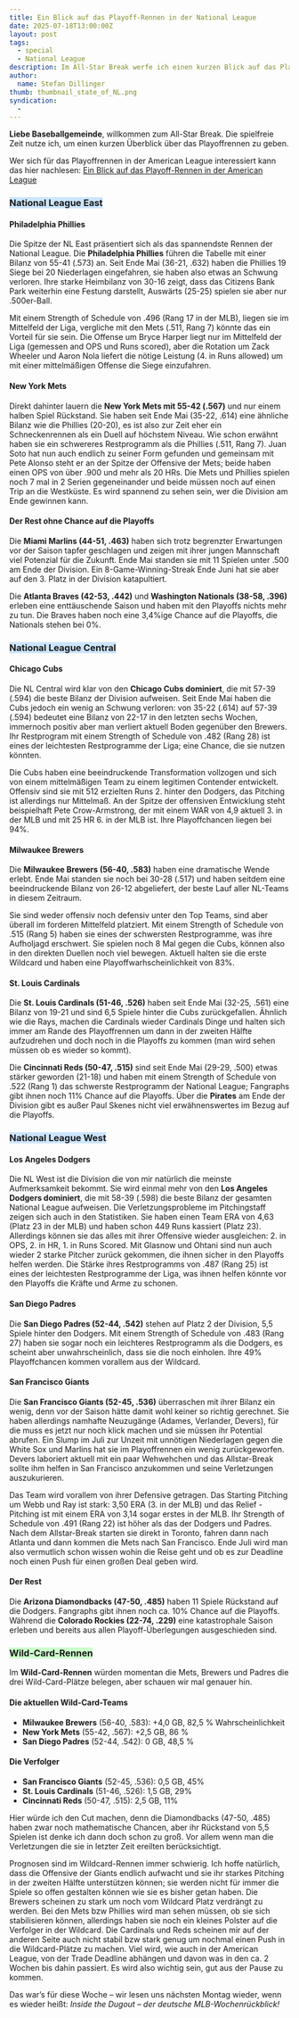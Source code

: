 ```yaml
---
title: Ein Blick auf das Playoff-Rennen in der National League
date: 2025-07-18T13:00:00Z
layout: post
tags:
  - special
  - National League
description: Im All-Star Break werfe ich einen kurzen Blick auf das Playoff-Rennen in den beiden Ligen
author:
  name: Stefan Dillinger
thumb: thumbnail_state_of_NL.png
syndication:
  -
---
```


<img src='../../img/thumbnail_state_of_NL.png' style='display:none'>

**Liebe Baseballgemeinde**, willkommen zum All-Star Break. Die spielfreie Zeit nutze ich, um einen kurzen Überblick über das Playoffrennen zu geben.

Wer sich für das Playoffrennen in der American League interessiert kann das hier nachlesen: [Ein Blick auf das Playoff-Rennen in der American League](/posts/2025/state-of-the-AL/)

### <span style=background-color:#cce5ff>National League East</span>

#### Philadelphia Phillies

Die Spitze der NL East präsentiert sich als das spannendste Rennen der National League. Die **Philadelphia Phillies** führen die Tabelle mit einer Bilanz von 55-41 (.573) an. Seit Ende Mai (36-21, .632) haben die Phillies 19 Siege bei 20 Niederlagen eingefahren, sie haben also etwas an Schwung verloren. Ihre starke Heimbilanz von 30-16 zeigt, dass das Citizens Bank Park weiterhin eine Festung darstellt, Auswärts (25-25) spielen sie aber nur .500er-Ball.

Mit einem Strength of Schedule von .496 (Rang 17 in der MLB), liegen sie im Mittelfeld der Liga, vergliche mit den Mets (.511, Rang 7) könnte das ein Vorteil für sie sein. Die Offense um Bryce Harper liegt nur im Mittelfeld der Liga (gemessen and OPS und Runs scored), aber die Rotation um Zack Wheeler und Aaron Nola liefert die nötige Leistung (4. in Runs allowed) um mit einer mittelmäßigen Offense die Siege einzufahren.

#### New York Mets

Direkt dahinter lauern die **New York Mets mit 55-42 (.567)** und nur einem halben Spiel Rückstand. Sie haben seit Ende Mai (35-22, .614) eine ähnliche Bilanz wie die Phillies (20-20), es ist also zur Zeit eher ein Schneckenrennen als ein Duell auf höchstem Niveau. Wie schon erwähnt haben sie ein schwereres Restprogramm als die Phillies (.511, Rang 7). Juan Soto hat nun auch endlich zu seiner Form gefunden und gemeinsam mit Pete Alonso steht er an der Spitze der Offensive der Mets; beide haben einen OPS von über .900 und mehr als 20 HRs. Die Mets und Phillies spielen noch 7 mal in 2 Serien gegeneinander und beide müssen noch auf einen Trip an die Westküste. Es wird spannend zu sehen sein, wer die Division am Ende gewinnen kann.

#### Der Rest ohne Chance auf die Playoffs

Die **Miami Marlins (44-51, .463)** haben sich trotz begrenzter Erwartungen vor der Saison tapfer geschlagen und zeigen mit ihrer jungen Mannschaft viel Potenzial für die Zukunft. Ende Mai standen sie mit 11 Spielen unter .500 am Ende der Division. Ein 8-Game-Winning-Streak Ende Juni hat sie aber auf den 3. Platz in der Division katapultiert.

Die **Atlanta Braves (42-53, .442)** und **Washington Nationals (38-58, .396)** erleben eine enttäuschende Saison und haben mit den Playoffs nichts mehr zu tun. Die Braves haben noch eine 3,4%ige Chance auf die Playoffs, die Nationals stehen bei 0%.

### <span style=background-color:#cce5ff>National League Central</span>

#### Chicago Cubs

Die NL Central wird klar von den **Chicago Cubs dominiert**, die mit 57-39 (.594) die beste Bilanz der Division aufweisen. Seit Ende Mai haben die Cubs jedoch ein wenig an Schwung verloren: von 35-22 (.614) auf 57-39 (.594) bedeutet eine Bilanz von 22-17 in den letzten sechs Wochen, immernoch positiv aber man verliert aktuell Boden gegenüber den Brewers. Ihr Restprogram mit einem Strength of Schedule von .482 (Rang 28) ist eines der leichtesten Restprogramme der Liga; eine Chance, die sie nutzen könnten.

Die Cubs haben eine beeindruckende Transformation vollzogen und sich von einem mittelmäßigen Team zu einem legitimen Contender entwickelt. Offensiv sind sie mit 512 erzielten Runs 2. hinter den Dodgers, das Pitching ist allerdings nur Mittelmaß. An der Spitze der offensiven Entwicklung steht beispielhaft Pete Crow-Armstrong, der mit einem WAR von 4,9 aktuell 3. in der MLB und mit 25 HR 6. in der MLB ist. Ihre Playoffchancen liegen bei 94%.

#### Milwaukee Brewers

Die **Milwaukee Brewers (56-40, .583)** haben eine dramatische Wende erlebt. Ende Mai standen sie noch bei 30-28 (.517) und haben seitdem eine beeindruckende Bilanz von 26-12 abgeliefert, der beste Lauf aller NL-Teams in diesem Zeitraum.

Sie sind weder offensiv noch defensiv unter den Top Teams, sind aber überall im forderen Mittelfeld platziert. Mit einem Strength of Schedule von .515 (Rang 5) haben sie eines der schwersten Restprogramme, was ihre Aufholjagd erschwert. Sie spielen noch 8 Mal gegen die Cubs, können also in den direkten Duellen noch viel bewegen. Aktuell halten sie die erste Wildcard und haben eine Playoffwarhscheinlichkeit von 83%.

#### St. Louis Cardinals

Die **St. Louis Cardinals (51-46, .526)** haben seit Ende Mai (32-25, .561) eine Bilanz von 19-21 und sind 6,5 Spiele hinter die Cubs zurückgefallen. Ähnlich wie die Rays, machen die Cardinals wieder Cardinals Dinge und halten sich immer am Rande des Playoffrennen um dann in der zweiten Hälfte aufzudrehen und doch noch in die Playoffs zu kommen (man wird sehen müssen ob es wieder so kommt).

Die **Cincinnati Reds (50-47, .515)** sind seit Ende Mai (29-29, .500) etwas stärker geworden (21-18) und haben mit einem Strength of Schedule von .522 (Rang 1) das schwerste Restprogramm der National League; Fangraphs gibt ihnen noch 11% Chance auf die Playoffs. Über die **Pirates** am Ende der Division gibt es außer Paul Skenes nicht viel erwähnenswertes im Bezug auf die Playoffs.

### <span style=background-color:#cce5ff>National League West</span>

#### Los Angeles Dodgers

Die NL West ist die Division die von mir natürlich die meinste Aufmerksamkeit bekommt. Sie wird einmal mehr von den **Los Angeles Dodgers dominiert**, die mit 58-39 (.598) die beste Bilanz der gesamten National League aufweisen. Die Verletzungsprobleme im Pitchingstaff zeigen sich auch in den Statistiken. Sie haben einen Team ERA von 4,63 (Platz 23 in der MLB) und haben schon 449 Runs kassiert (Platz 23). Allerdings können sie das alles mit ihrer Offensive wieder ausgleichen: 2. in OPS, 2. in HR, 1. in Runs Scored. Mit Glasnow und Ohtani sind nun auch wieder 2 starke Pitcher zurück gekommen, die ihnen sicher in den Playoffs helfen werden. Die Stärke ihres Restprogramms von .487 (Rang 25) ist eines der leichtesten Restprogramme der Liga, was ihnen helfen könnte vor den Playoffs die Kräfte und Arme zu schonen.

#### San Diego Padres

Die **San Diego Padres (52-44, .542)** stehen auf Platz 2 der Division, 5,5 Spiele hinter den Dodgers. Mit einem Strength of Schedule von .483 (Rang 27) haben sie sogar noch ein leichteres Restprogramm als die Dodgers, es scheint aber unwahrscheinlich, dass sie die noch einholen. Ihre 49% Playoffchancen kommen vorallem aus der Wildcard.

#### San Francisco Giants

Die **San Francisco Giants (52-45, .536)** überraschen mit ihrer Bilanz ein wenig, denn vor der Saison hätte damit wohl keiner so richtig gerechnet. Sie haben allerdings namhafte Neuzugänge (Adames, Verlander, Devers), für die muss es jetzt nur noch klick machen und sie müssen ihr Potential abrufen. Ein Slump im Juli zur Unzeit mit unnötigen Niederlagen gegen die White Sox und Marlins hat sie im Playoffrennen ein wenig zurückgeworfen. Devers laboriert aktuell mit ein paar Wehwehchen und das Allstar-Break sollte ihm helfen in San Francisco anzukommen und seine Verletzungen auszukurieren.

Das Team wird vorallem von ihrer Defensive getragen. Das Starting Pitching um Webb und Ray ist stark: 3,50 ERA (3. in der MLB) und das Relief -Pitching ist mit einem ERA von 3,14 sogar erstes in der MLB. Ihr Strength of Schedule von .491 (Rang 22) ist höher als das der Dodgers und Padres. Nach dem Allstar-Break starten sie direkt in Toronto, fahren dann nach Atlanta und dann kommen die Mets nach San Francisco. Ende Juli wird man also vermutlich schon wissen wohin die Reise geht und ob es zur Deadline noch einen Push für einen großen Deal geben wird.

#### Der Rest

Die **Arizona Diamondbacks (47-50, .485)** haben 11 Spiele Rückstand auf die Dodgers. Fangraphs gibt ihnen noch ca. 10% Chance auf die Playoffs. Während die **Colorado Rockies (22-74, .229)** eine katastrophale Saison erleben und bereits aus allen Playoff-Überlegungen ausgeschieden sind.

### <span style=background-color:#ccffcc>Wild-Card-Rennen</span>

Im **Wild-Card-Rennen** würden momentan die Mets, Brewers und Padres die drei Wild-Card-Plätze belegen, aber schauen wir mal genauer hin.

#### Die aktuellen Wild-Card-Teams

- **Milwaukee Brewers** (56-40, .583): +4,0 GB, 82,5 % Wahrscheinlichkeit
- **New York Mets** (55-42, .567): +2,5 GB, 86 %
- **San Diego Padres** (52-44, .542): 0 GB, 48,5 %

#### Die Verfolger

- **San Francisco Giants** (52-45, .536): 0,5 GB, 45%
- **St. Louis Cardinals** (51-46, .526): 1,5 GB, 29%
- **Cincinnati Reds** (50-47, .515): 2,5 GB, 11%

Hier würde ich den Cut machen, denn die Diamondbacks (47-50, .485) haben zwar noch mathematische Chancen, aber ihr Rückstand von 5,5 Spielen ist denke ich dann doch schon zu groß. Vor allem wenn man die Verletzungen die sie in letzter Zeit ereilten berücksichtigt.

Prognosen sind im Wildcard-Rennen immer schwierig. Ich hoffe natürlich, dass die Offensive der Giants endlich aufwacht und sie ihr starkes Pitching in der zweiten Hälfte unterstützen können; sie werden nicht für immer die Spiele so offen gestalten können wie sie es bisher getan haben. Die Brewers scheinen zu stark um noch vom Wildcard Platz verdrängt zu werden. Bei den Mets bzw Phillies wird man sehen müssen, ob sie sich stabilisieren können, allerdings haben sie noch ein kleines Polster auf die Verfolger in der Wildcard. Die Cardinals und Reds scheinen mir auf der anderen Seite auch nicht stabil bzw stark genug um nochmal einen Push in die Wildcard-Plätze zu machen. Viel wird, wie auch in der American League, von der Trade Deadline abhängen und davon was in den ca. 2 Wochen bis dahin passiert. Es wird also wichtig sein, gut aus der Pause zu kommen.

Das war’s für diese Woche – wir lesen uns nächsten Montag wieder, wenn es wieder heißt: _Inside the Dugout – der deutsche MLB-Wochenrückblick!_
